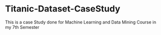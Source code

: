 # Titanic-Dataset-CaseStudy

This is a case Study done for Machine Learning and Data Mining Course in my 7th Semester
